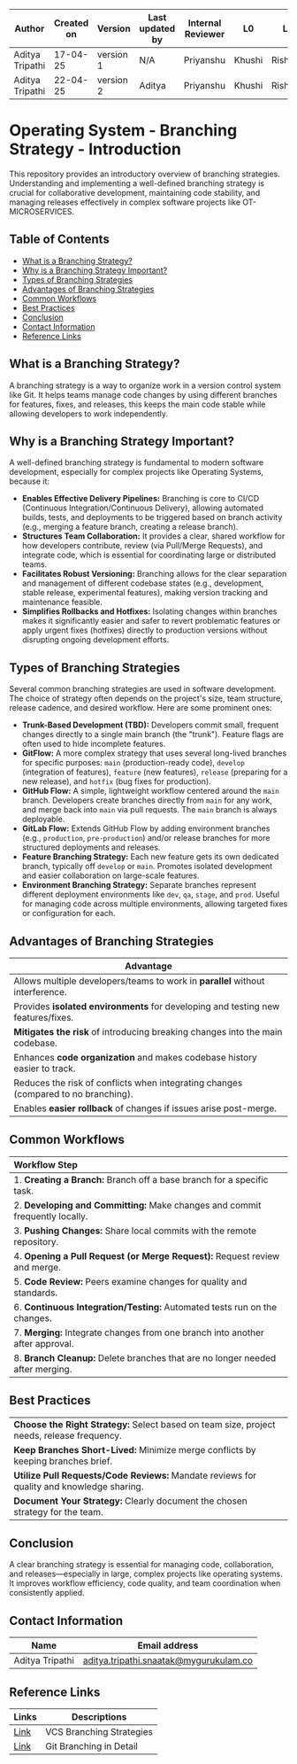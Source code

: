 | Author          | Created on | Version   | Last updated by |  Internal Reviewer | L0  | L1  | L2  |
|-----------------|------------|-----------|------------------|--------------------|-----|-----|-----|
| Aditya Tripathi | 17-04-25   | version 1 | N/A              | Priyanshu        | Khushi | Rishabh | Piyush |
| Aditya Tripathi | 22-04-25   | version 2 | Aditya     | Priyanshu        | Khushi | Rishabh | Piyush |

# Operating System - Branching Strategy - Introduction

This repository provides an introductory overview of branching strategies. Understanding and implementing a well-defined branching strategy is crucial for collaborative development, maintaining code stability, and managing releases effectively in complex software projects like OT-MICROSERVICES.

## Table of Contents

- [What is a Branching Strategy?](#what-is-a-branching-strategy)
- [Why is a Branching Strategy Important?](#why-is-a-branching-strategy-important)
- [Types of Branching Strategies](#types-of-branching-strategies)
- [Advantages of Branching Strategies](#advantages-of-branching-strategies)
- [Common Workflows](#common-workflows)
- [Best Practices](#best-practices)
- [Conclusion](#conclusion)
- [Contact Information](#contact-information)
- [Reference Links](#reference-links)

## What is a Branching Strategy?

A branching strategy is a way to organize work in a version control system like Git. It helps teams manage code changes by using different branches for features, fixes, and releases, this keeps the main code stable while allowing developers to work independently.

## Why is a Branching Strategy Important?

A well-defined branching strategy is fundamental to modern software development, especially for complex projects like Operating Systems, because it:

*   **Enables Effective Delivery Pipelines:** Branching is core to CI/CD (Continuous Integration/Continuous Delivery), allowing automated builds, tests, and deployments to be triggered based on branch activity (e.g., merging a feature branch, creating a release branch).
*   **Structures Team Collaboration:** It provides a clear, shared workflow for how developers contribute, review (via Pull/Merge Requests), and integrate code, which is essential for coordinating large or distributed teams.
*   **Facilitates Robust Versioning:** Branching allows for the clear separation and management of different codebase states (e.g., development, stable release, experimental features), making version tracking and maintenance feasible.
*   **Simplifies Rollbacks and Hotfixes:** Isolating changes within branches makes it significantly easier and safer to revert problematic features or apply urgent fixes (hotfixes) directly to production versions without disrupting ongoing development efforts.


## Types of Branching Strategies

Several common branching strategies are used in software development. The choice of strategy often depends on the project's size, team structure, release cadence, and desired workflow. Here are some prominent ones:

* **Trunk-Based Development (TBD):** Developers commit small, frequent changes directly to a single main branch (the "trunk"). Feature flags are often used to hide incomplete features.
* **GitFlow:** A more complex strategy that uses several long-lived branches for specific purposes: `main` (production-ready code), `develop` (integration of features), `feature` (new features), `release` (preparing for a new release), and `hotfix` (bug fixes for production).
* **GitHub Flow:** A simple, lightweight workflow centered around the `main` branch. Developers create branches directly from `main` for any work, and merge back into `main` via pull requests. The `main` branch is always deployable.
* **GitLab Flow:** Extends GitHub Flow by adding environment branches (e.g., `production`, `pre-production`) and/or release branches for more structured deployments and releases.
* **Feature Branching Strategy:** Each new feature gets its own dedicated branch, typically off `develop` or `main`. Promotes isolated development and easier collaboration on large-scale features.
* **Environment Branching Strategy:** Separate branches represent different deployment environments like `dev`, `qa`, `stage`, and `prod`. Useful for managing code across multiple environments, allowing targeted fixes or configuration for each.

## Advantages of Branching Strategies

| Advantage                                                                                   |
|---------------------------------------------------------------------------------------------|
| Allows multiple developers/teams to work in **parallel** without interference.             |
| Provides **isolated environments** for developing and testing new features/fixes.          |
| **Mitigates the risk** of introducing breaking changes into the main codebase.             |
| Enhances **code organization** and makes codebase history easier to track.                 |
| Reduces the risk of conflicts when integrating changes (compared to no branching).         |
| Enables **easier rollback** of changes if issues arise post-merge.                         |

## Common Workflows

| Workflow Step                                                                      |
| :--------------------------------------------------------------------------------- |
| 1. **Creating a Branch:** Branch off a base branch for a specific task.            |
| 2. **Developing and Committing:** Make changes and commit frequently locally.       |
| 3. **Pushing Changes:** Share local commits with the remote repository.            |
| 4. **Opening a Pull Request (or Merge Request):** Request review and merge.        |
| 5. **Code Review:** Peers examine changes for quality and standards.                |
| 6. **Continuous Integration/Testing:** Automated tests run on the changes.         |
| 7. **Merging:** Integrate changes from one branch into another after approval.     |
| 8. **Branch Cleanup:** Delete branches that are no longer needed after merging.    |


## Best Practices

|                                                                    |
| :------------------------------------------------------------------------------------ |
| **Choose the Right Strategy:** Select based on team size, project needs, release frequency. |
| **Keep Branches Short-Lived:** Minimize merge conflicts by keeping branches brief.     |
| **Utilize Pull Requests/Code Reviews:** Mandate reviews for quality and knowledge sharing. |
| **Document Your Strategy:** Clearly document the chosen strategy for the team.          |

## Conclusion

A clear branching strategy is essential for managing code, collaboration, and releases—especially in large, complex projects like operating systems. It improves workflow efficiency, code quality, and team coordination when consistently applied.

## Contact Information
| Name         | Email address          |
|--------------|------------------------|
| Aditya Tripathi          | aditya.tripathi.snaatak@mygurukulam.co     |

## Reference Links
| Links        | Descriptions         |
|--------------|------------------------|
|    [Link](https://medium.com/@dmosyan/version-control-branching-strategies-e68e8d5ef1e0) | VCS Branching Strategies |
|    [Link](https://www.abtasty.com/blog/git-branching-strategies/)     |  Git Branching in Detail   |
